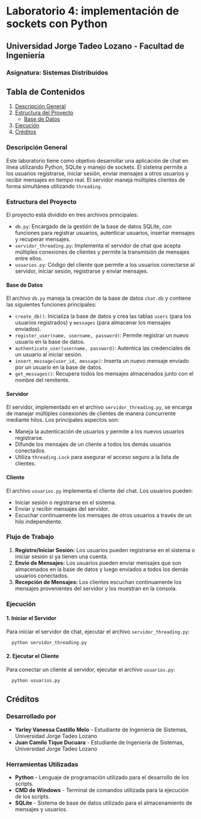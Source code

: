 # Laboratorio 4: implementación de sockets con Python

## Universidad Jorge Tadeo Lozano - Facultad de Ingeniería

### Asignatura: Sistemas Distribuidos

## Tabla de Contenidos

1. [Descripción General](#descripción-general)
2. [Estructura del Proyecto](#estructura-del-proyecto)
   - [Base de Datos](#base-de-datos)
3. [Ejecución](#ejecución)
4. [Créditos](#créditos)

### Descripción General

Este laboratorio tiene como objetivo desarrollar una aplicación de chat en línea utilizando Python, SQLite y manejo de sockets. El sistema permite a los usuarios registrarse, iniciar sesión, enviar mensajes a otros usuarios y recibir mensajes en tiempo real. El servidor maneja múltiples clientes de forma simultánea utilizando `threading`.

### Estructura del Proyecto

El proyecto está dividido en tres archivos principales:

- `db.py`: Encargado de la gestión de la base de datos SQLite, con funciones para registrar usuarios, autenticar usuarios, insertar mensajes y recuperar mensajes.
- `servidor_threading.py`: Implementa el servidor de chat que acepta múltiples conexiones de clientes y permite la transmisión de mensajes entre ellos.
- `usuarios.py`: Código del cliente que permite a los usuarios conectarse al servidor, iniciar sesión, registrarse y enviar mensajes.

#### Base de Datos

El archivo `db.py` maneja la creación de la base de datos `chat.db` y contiene las siguientes funciones principales:

- `create_db()`: Inicializa la base de datos y crea las tablas `users` (para los usuarios registrados) y `messages` (para almacenar los mensajes enviados).
- `register_user(name, username, password)`: Permite registrar un nuevo usuario en la base de datos.
- `authenticate_user(username, password)`: Autentica las credenciales de un usuario al iniciar sesión.
- `insert_message(user_id, message)`: Inserta un nuevo mensaje enviado por un usuario en la base de datos.
- `get_messages()`: Recupera todos los mensajes almacenados junto con el nombre del remitente.

#### Servidor

El servidor, implementado en el archivo `servidor_threading.py`, se encarga de manejar múltiples conexiones de clientes de manera concurrente mediante hilos. Los principales aspectos son:

- Maneja la autenticación de usuarios y permite a los nuevos usuarios registrarse.
- Difunde los mensajes de un cliente a todos los demás usuarios conectados.
- Utiliza `threading.Lock` para asegurar el acceso seguro a la lista de clientes.

#### Cliente

El archivo `usuarios.py` implementa el cliente del chat. Los usuarios pueden:

- Iniciar sesión o registrarse en el sistema.
- Enviar y recibir mensajes del servidor.
- Escuchar continuamente los mensajes de otros usuarios a través de un hilo independiente.

### Flujo de Trabajo

1. **Registro/Iniciar Sesión:** Los usuarios pueden registrarse en el sistema o iniciar sesión si ya tienen una cuenta.
2. **Envio de Mensajes:** Los usuarios pueden enviar mensajes que son almacenados en la base de datos y luego enviados a todos los demás usuarios conectados.
3. **Recepción de Mensajes:** Los clientes escuchan continuamente los mensajes provenientes del servidor y los muestran en la consola.

### Ejecución

#### 1. Iniciar el Servidor

Para iniciar el servidor de chat, ejecutar el archivo `servidor_threading.py`:

```bash
  python servidor_threading.py
```

#### 2. Ejecutar el Cliente

Para conectar un cliente al servidor, ejecutar el archivo `usuarios.py`:

```bash
  python usuarios.py
```

## Créditos

### Desarrollado por

- **Yarley Vanessa Castillo Melo** - Estudiante de Ingeniería de Sistemas, Universidad Jorge Tadeo Lozano
- **Juan Camilo Tique Ducuara** - Estudiante de Ingeniería de Sistemas, Universidad Jorge Tadeo Lozano

### Herramientas Utilizadas

- **Python** - Lenguaje de programación utilizado para el desarrollo de los scripts.
- **CMD de Windows** - Terminal de comandos utilizada para la ejecución de los scripts.
- **SQLite** - Sistema de base de datos utilizado para el almacenamiento de mensajes y usuarios.
